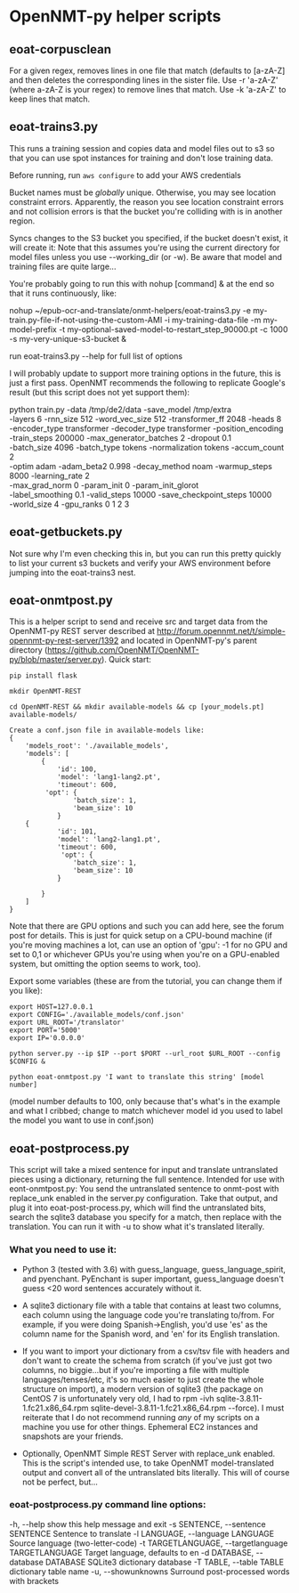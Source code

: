 # OpenNMT-py helper scripts

## eoat-corpusclean

For a given regex, removes lines in one file that match (defaults to [a-zA-Z] and then deletes the corresponding lines in the sister file. Use -r 'a-zA-Z' (where a-zA-Z is your regex) to remove lines that match. Use -k 'a-zA-Z' to keep lines that match.

## eoat-trains3.py

This runs a training session and copies data and model files out to s3 so that you can use spot instances for training and don't lose training data.

Before running, run `aws configure` to add your AWS credentials

Bucket names must be *globally* unique. Otherwise, you may see location constraint errors. Apparently, the reason you see location constraint errors and not collision errors is that the bucket you're colliding with is in another region.

Syncs changes to the S3 bucket you specified, if the bucket doesn't exist, it will create it: Note that this assumes you're using the current directory for model files unless you use --working_dir (or -w). Be aware that model and training files are quite large...

You're probably going to run this with nohup [command] & at the end so that it runs continuously, like:

nohup ~/epub-ocr-and-translate/onmt-helpers/eoat-trains3.py -e my-train.py-file-if-not-using-the-custom-AMI -i my-training-data-file -m my-model-prefix -t my-optional-saved-model-to-restart_step_90000.pt -c 1000 -s my-very-unique-s3-bucket &

run eoat-trains3.py --help for full list of options

I will probably update to support more training options in the future, this is just a first pass. OpenNMT recommends the following to replicate Google's result (but this script does not yet support them): 

python  train.py -data /tmp/de2/data -save_model /tmp/extra \
        -layers 6 -rnn_size 512 -word_vec_size 512 -transformer_ff 2048 -heads 8  \
        -encoder_type transformer -decoder_type transformer -position_encoding \
        -train_steps 200000  -max_generator_batches 2 -dropout 0.1 \
        -batch_size 4096 -batch_type tokens -normalization tokens  -accum_count 2 \
        -optim adam -adam_beta2 0.998 -decay_method noam -warmup_steps 8000 -learning_rate 2 \
        -max_grad_norm 0 -param_init 0  -param_init_glorot \
        -label_smoothing 0.1 -valid_steps 10000 -save_checkpoint_steps 10000 \
        -world_size 4 -gpu_ranks 0 1 2 3


## eoat-getbuckets.py

Not sure why I'm even checking this in, but you can run this pretty quickly to list your current s3 buckets and verify your AWS environment before jumping into the eoat-trains3 nest.

## eoat-onmtpost.py

This is a helper script to send and receive src and target data from the OpenNMT-py REST server described at http://forum.opennmt.net/t/simple-opennmt-py-rest-server/1392 and located in OpenNMT-py's parent directory (https://github.com/OpenNMT/OpenNMT-py/blob/master/server.py). Quick start:

```
pip install flask

mkdir OpenNMT-REST

cd OpenNMT-REST && mkdir available-models && cp [your_models.pt] available-models/

Create a conf.json file in available-models like:
{
    'models_root': './available_models',
    'models': [
        {   
            'id': 100,
            'model': 'lang1-lang2.pt',
            'timeout': 600,
	     'opt': {
                'batch_size': 1,
                'beam_size': 10
            }
	{
            'id': 101,
            'model': 'lang2-lang1.pt',
            'timeout': 600,
             'opt': {
                'batch_size': 1,
                'beam_size': 10
            }

        }
    ]   
}
```

Note that there are GPU options and such you can add here, see the forum post for details. This is just for quick setup on a CPU-bound machine (if you're moving machines a lot, can use an option of 'gpu': -1 for no GPU and set to 0,1 or whichever GPUs you're using when you're on a GPU-enabled system, but omitting the option seems to work, too).

Export some variables (these are from the tutorial, you can change them if you like):

```
export HOST=127.0.0.1
export CONFIG='./available_models/conf.json' 
export URL_ROOT='/translator'
export PORT='5000'
export IP='0.0.0.0'

python server.py --ip $IP --port $PORT --url_root $URL_ROOT --config $CONFIG &

python eoat-onmtpost.py 'I want to translate this string' [model number] 

```

(model number defaults to 100, only because that's what's in the example and what I cribbed; change to match whichever model id you used to label the model you want to use in conf.json)

## eoat-postprocess.py

This script will take a mixed sentence for input and translate untranslated pieces using a dictionary, returning the full sentence. Intended for use with eont-onmtpost.py: You send the untranslated sentence to onmt-post with replace_unk enabled in the server.py configuration. Take that output, and plug it into eoat-post-process.py, which will find the untranslated bits, search the sqlite3 database you specify for a match, then replace with the translation. You can run it with -u to show what it's translated literally.

### What you need to use it:

- Python 3 (tested with 3.6) with guess_language, guess_language_spirit, and pyenchant. PyEnchant is super important, guess_language doesn't guess <20 word sentences accurately without it.

- A sqlite3 dictionary file with a table that contains at least two columns, each column using the language code you're translating to/from. For example, if you were doing Spanish->English, you'd use 'es' as the column name for the Spanish word, and 'en' for its English translation.

- If you want to import your dictionary from a csv/tsv file with headers and don't want to create the schema from scratch (if you've just got two columns, no biggie...but if you're importing a file with multiple languages/tenses/etc, it's so much easier to just create the whole structure on import), a modern version of sqlite3 (the package on CentOS 7 is unfortunately very old, I had to rpm -ivh sqlite-3.8.11-1.fc21.x86_64.rpm  sqlite-devel-3.8.11-1.fc21.x86_64.rpm --force). I must reiterate that I do not recommend running *any* of my scripts on a machine you use for other things. Ephemeral EC2 instances and snapshots are your friends.

- Optionally, OpenNMT Simple REST Server with replace_unk enabled. This is the script's intended use, to take OpenNMT model-translated output and convert all of the untranslated bits literally. This will of course not be perfect, but...

### eoat-postprocess.py command line options:

  -h, --help            show this help message and exit
  -s SENTENCE, --sentence SENTENCE
                        Sentence to translate
  -l LANGUAGE, --language LANGUAGE
                        Source language (two-letter-code)
  -t TARGETLANGUAGE, --targetlanguage TARGETLANGUAGE
                        Target language, defaults to en
  -d DATABASE, --database DATABASE
                        SQLite3 dictionary database
  -T TABLE, --table TABLE
                        dictionary table name
  -u, --showunknowns    Surround post-processed words with brackets


